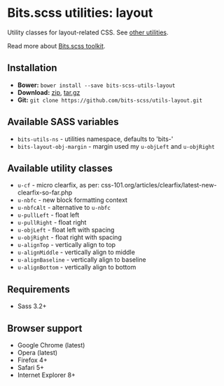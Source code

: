 # Bits.scss utilities: layout

Utility classes for layout-related CSS. See [other utilities](https://github.com/bits-scss/utils).

Read more about [Bits.scss toolkit](https://github.com/bits-scss/bits.scss).

## Installation

* __Bower:__ `bower install --save bits-scss-utils-layout`
* __Download:__ [zip](https://github.com/bits-scss/utils-layout/zipball/master), [tar.gz](https://github.com/bits-scss/utils-layout/tarball/master)
* __Git:__ `git clone https://github.com/bits-scss/utils-layout.git`

## Available SASS variables

* `bits-utils-ns` - utilities namespace, defaults to 'bits-'
* `bits-layout-obj-margin` - margin used my `u-objLeft` and `u-objRight`

## Available utility classes

* `u-cf` - micro clearfix, as per: css-101.org/articles/clearfix/latest-new-clearfix-so-far.php
* `u-nbfc` - new block formatting context
* `u-nbfcAlt` - alternative to `u-nbfc`
* `u-pullLeft` - float left
* `u-pullRight` - float right
* `u-objLeft` - float left with spacing
* `u-objRight` - float right with spacing
* `u-alignTop` - vertically align to top
* `u-alignMiddle` - vertically align to middle
* `u-alignBaseline` - vertically align to baseline
* `u-alignBottom` - vertically align to bottom

## Requirements

* Sass 3.2+

## Browser support

* Google Chrome (latest)
* Opera (latest)
* Firefox 4+
* Safari 5+
* Internet Explorer 8+